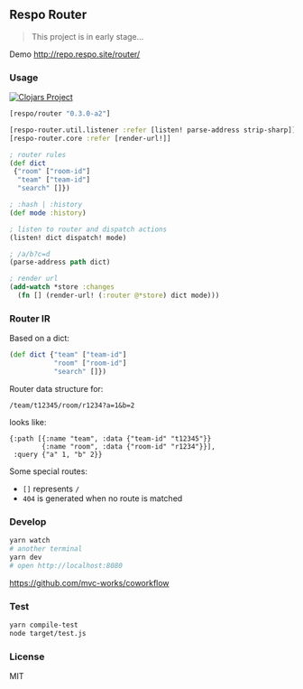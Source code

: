 
Respo Router
----

> This project is in early stage...

Demo http://repo.respo.site/router/

### Usage

[![Clojars Project](https://img.shields.io/clojars/v/respo/router.svg)](https://clojars.org/respo/router)

```clojure
[respo/router "0.3.0-a2"]
```

```clojure
[respo-router.util.listener :refer [listen! parse-address strip-sharp]]
[respo-router.core :refer [render-url!]]
```

```clojure
; router rules
(def dict
 {"room" ["room-id"]
  "team" ["team-id"]
  "search" []})

; :hash | :history
(def mode :history)

; listen to router and dispatch actions
(listen! dict dispatch! mode)

; /a/b?c=d
(parse-address path dict)

; render url
(add-watch *store :changes
  (fn [] (render-url! (:router @*store) dict mode)))
```

### Router IR

Based on a dict:

```clojure
(def dict {"team" ["team-id"]
           "room" ["room-id"]
           "search" []})
```

Router data structure for:

```url
/team/t12345/room/r1234?a=1&b=2
```

looks like:

```edn
{:path [{:name "team", :data {"team-id" "t12345"}}
        {:name "room", :data {"room-id" "r1234"}}],
 :query {"a" 1, "b" 2}}
```

Some special routes:

* `[]` represents `/`
* `404` is generated when no route is matched

### Develop

```bash
yarn watch
# another terminal
yarn dev
# open http://localhost:8080
```

https://github.com/mvc-works/coworkflow

### Test

```bash
yarn compile-test
node target/test.js
```

### License

MIT
